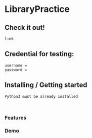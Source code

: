 # LibraryPractice

## Check it out!
`link`


## Credential for testing:
`username = `\
`password = `
## Installing / Getting started

`Python3 must be already installed`

```shell


```
### Features



### Demo

